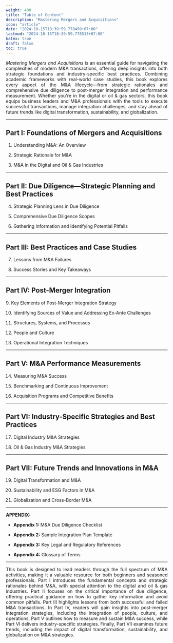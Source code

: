 ```yaml
---
weight: 400
title: "Table of Content"
description: "Mastering Mergers and Acquisitions"
icon: "article"
date: "2024-10-15T18:39:59.778499+07:00"
lastmod: "2024-10-15T18:39:59.778513+07:00"
katex: true
draft: false
toc: true
---
```

<p style="text-align: justify;">
<em>Mastering Mergers and Acquisitions</em> is an essential guide for navigating the complexities of modern M&A transactions, offering deep insights into both strategic foundations and industry-specific best practices. Combining academic frameworks with real-world case studies, this book explores every aspect of the M&A lifecycle—from strategic rationales and comprehensive due diligence to post-merger integration and performance measurement. Whether you're in the digital or oil & gas sectors, this book equips business leaders and M&A professionals with the tools to execute successful transactions, manage integration challenges, and stay ahead of future trends like digital transformation, sustainability, and globalization.
</p>

---

## **Part I:** Foundations of Mergers and Acquisitions

1. <p style="text-align: justify;">Understanding M&A: An Overview</p>
2. <p style="text-align: justify;">Strategic Rationale for M&A</p>
3. <p style="text-align: justify;">M&A in the Digital and Oil & Gas Industries</p>
---

## **Part II:** Due Diligence—Strategic Planning and Best Practices

4. <p style="text-align: justify;">Strategic Planning Lens in Due Diligence</p>
5. <p style="text-align: justify;">Comprehensive Due Diligence Scopes</p>
6. <p style="text-align: justify;">Gathering Information and Identifying Potential Pitfalls</p>
---

## **Part III:** Best Practices and Case Studies

7. <p style="text-align: justify;">Lessons from M&A Failures</p>
8. <p style="text-align: justify;">Success Stories and Key Takeaways</p>
---

## **Part IV:** Post-Merger Integration

<p style="text-align: justify;">
9. Key Elements of Post-Merger Integration Strategy
</p>

10. <p style="text-align: justify;">Identifying Sources of Value and Addressing Ex-Ante Challenges</p>
11. <p style="text-align: justify;">Structures, Systems, and Processes</p>
12. <p style="text-align: justify;">People and Culture</p>
13. <p style="text-align: justify;">Operational Integration Techniques</p>
---

## **Part V:** M&A Performance Measurements

14. <p style="text-align: justify;">Measuring M&A Success</p>
15. <p style="text-align: justify;">Benchmarking and Continuous Improvement</p>
16. <p style="text-align: justify;">Acquisition Programs and Competitive Benefits</p>
---

## **Part VI:** Industry-Specific Strategies and Best Practices

17. <p style="text-align: justify;">Digital Industry M&A Strategies</p>
18. <p style="text-align: justify;">Oil & Gas Industry M&A Strategies</p>
---

## **Part VII:** Future Trends and Innovations in M&A

19. <p style="text-align: justify;">Digital Transformation and M&A</p>
20. <p style="text-align: justify;">Sustainability and ESG Factors in M&A</p>
21. <p style="text-align: justify;">Globalization and Cross-Border M&A</p>
---

<p style="text-align: justify;">
<strong>APPENDIX:</strong>
</p>

- <p style="text-align: justify;"><strong>Appendix 1:</strong> M&A Due Diligence Checklist</p>
- <p style="text-align: justify;"><strong>Appendix 2:</strong> Sample Integration Plan Template</p>
- <p style="text-align: justify;"><strong>Appendix 3:</strong> Key Legal and Regulatory References</p>
- <p style="text-align: justify;"><strong>Appendix 4:</strong> Glossary of Terms</p>
---

<p style="text-align: justify;">
This book is designed to lead readers through the full spectrum of M&A activities, making it a valuable resource for both beginners and seasoned professionals. Part I introduces the fundamental concepts and strategic rationales behind M&A, with special attention to the digital and oil & gas industries. Part II focuses on the critical importance of due diligence, offering practical guidance on how to gather key information and avoid common pitfalls. Part III highlights lessons from both successful and failed M&A transactions. In Part IV, readers will gain insights into post-merger integration strategies, including the integration of people, culture, and operations. Part V outlines how to measure and sustain M&A success, while Part VI delivers industry-specific strategies. Finally, Part VII examines future trends, including the impact of digital transformation, sustainability, and globalization on M&A strategies.
</p>
